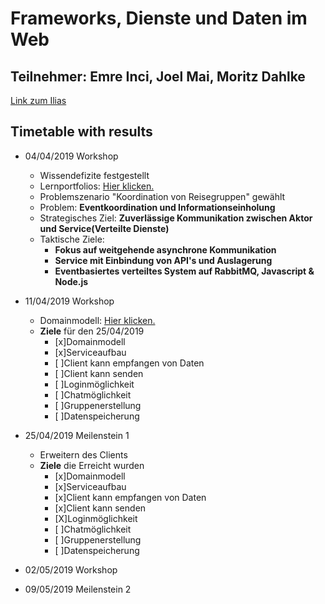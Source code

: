 # Frameworks, Dienste und Daten im Web
## Teilnehmer: Emre Inci, Joel Mai, Moritz Dahlke
[Link zum Ilias](https://ilias.th-koeln.de/goto.php?target=wiki_1245621_FDW_Startseite)

## Timetable with results
* 04/04/2019 Workshop
  * Wissendefizite festgestellt
  * Lernportfolios: [Hier klicken.](https://github.com/Inf166/CooleKerleClub/tree/master/Lernportfolios)
  * Problemszenario "Koordination von Reisegruppen" gewählt
  * Problem: **Eventkoordination und Informationseinholung**
  * Strategisches Ziel: **Zuverlässige Kommunikation zwischen Aktor und Service(Verteilte Dienste)**
  * Taktische Ziele:
    * **Fokus auf weitgehende asynchrone Kommunikation**
    * **Service mit Einbindung von API's und Auslagerung**
    * **Eventbasiertes verteiltes System auf RabbitMQ, Javascript & Node.js**
* 11/04/2019 Workshop
  * Domainmodell: [Hier klicken.](https://github.com/Inf166/CooleKerleClub/blob/master/Workshopmaterial/Domaindiagramm/)
  * **Ziele** für den 25/04/2019
    * [x]Domainmodell
    * [x]Serviceaufbau
    * [ ]Client kann empfangen von Daten
    * [ ]Client kann senden 
    * [ ]Loginmöglichkeit
    * [ ]Chatmöglichkeit
    * [ ]Gruppenerstellung
    * [ ]Datenspeicherung
* 25/04/2019 Meilenstein 1
  * Erweitern des Clients
  * **Ziele** die Erreicht wurden
    * [x]Domainmodell
    * [x]Serviceaufbau
    * [x]Client kann empfangen von Daten
    * [x]Client kann senden 
    * [X]Loginmöglichkeit
    * [ ]Chatmöglichkeit
    * [ ]Gruppenerstellung
    * [ ]Datenspeicherung

* 02/05/2019 Workshop
* 09/05/2019 Meilenstein 2
